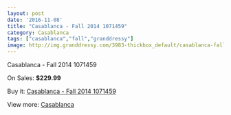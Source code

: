 ```yaml
---
layout: post
date: '2016-11-08'
title: "Casablanca - Fall 2014 1071459"
category: Casablanca
tags: ["casablanca","fall","granddressy"]
image: http://img.granddressy.com/3983-thickbox_default/casablanca-fall-2014-1071459.jpg
---
```

Casablanca - Fall 2014 1071459

On Sales: **$229.99**
<a href="https://www.granddressy.com/en/casablanca/3354-casablanca-fall-2014-1071459.html"><amp-img layout="responsive" width="600" height="600" src="//img.granddressy.com/3983-thickbox_default/casablanca-fall-2014-1071459.jpg" alt="Casablanca - Fall 2014 1071459 0" /></a>

Buy it: [Casablanca - Fall 2014 1071459](https://www.granddressy.com/en/casablanca/3354-casablanca-fall-2014-1071459.html "Casablanca - Fall 2014 1071459")

View more: [Casablanca](https://www.granddressy.com/en/171-casablanca "Casablanca")